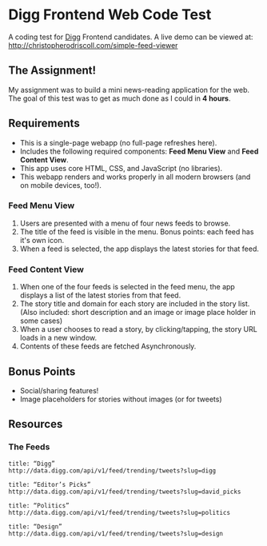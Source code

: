 Digg Frontend Web Code Test
===============

A coding test for [Digg](https://digg.com) Frontend candidates. A live demo can be viewed at: http://christopherodriscoll.com/simple-feed-viewer


## The Assignment!

My assignment was to build a mini news-reading application for the web. The goal of this test was to get as much done as I could in **4 hours**.


## Requirements

* This is a single-page webapp (no full-page refreshes here).
* Includes the following required components: **Feed Menu View** and **Feed Content View**.
* This app uses core HTML, CSS, and JavaScript (no libraries).
* This webapp renders and works properly in all modern browsers (and on mobile devices, too!).

### Feed Menu View

1. Users are presented with a menu of four news feeds to browse.
2. The title of the feed is visible in the menu. Bonus points: each feed has it's own icon.
3. When a feed is selected, the app displays the latest stories for that feed.


### Feed Content View

1. When one of the four feeds is selected in the feed menu, the app displays a list of the latest stories from that feed.
2. The story title and domain for each story are included in the story list. (Also included: short description and an image or image place holder in some cases)
3. When a user chooses to read a story, by clicking/tapping, the story URL loads in a new window.
4. Contents of these feeds are fetched Asynchronously.

## Bonus Points

* Social/sharing features!
* Image placeholders for stories without images (or for tweets)


## Resources


### The Feeds

```
title: “Digg”
http://data.digg.com/api/v1/feed/trending/tweets?slug=digg

title: “Editor’s Picks”
http://data.digg.com/api/v1/feed/trending/tweets?slug=david_picks

title: “Politics”
http://data.digg.com/api/v1/feed/trending/tweets?slug=politics

title: “Design”
http://data.digg.com/api/v1/feed/trending/tweets?slug=design
```

